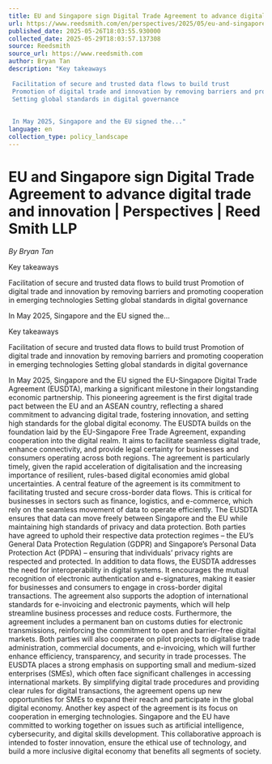 ```yaml
---
title: EU and Singapore sign Digital Trade Agreement to advance digital trade and innovation | Perspectives | Reed Smith LLP
url: https://www.reedsmith.com/en/perspectives/2025/05/eu-and-singapore-sign-digital-trade-agreement
published_date: 2025-05-26T18:03:55.930000
collected_date: 2025-05-29T18:03:57.137308
source: Reedsmith
source_url: https://www.reedsmith.com
author: Bryan Tan
description: "Key takeaways 
 
 Facilitation of secure and trusted data flows to build trust 
 Promotion of digital trade and innovation by removing barriers and promoting cooperation in emerging technologies 
 Setting global standards in digital governance 
 
 
 In May 2025, Singapore and the EU signed the..."
language: en
collection_type: policy_landscape
---
```


# EU and Singapore sign Digital Trade Agreement to advance digital trade and innovation | Perspectives | Reed Smith LLP

*By Bryan Tan*

Key takeaways 
 
 Facilitation of secure and trusted data flows to build trust 
 Promotion of digital trade and innovation by removing barriers and promoting cooperation in emerging technologies 
 Setting global standards in digital governance 
 
 
 In May 2025, Singapore and the EU signed the...

Key takeaways 
 
 Facilitation of secure and trusted data flows to build trust 
 Promotion of digital trade and innovation by removing barriers and promoting cooperation in emerging technologies 
 Setting global standards in digital governance

In May 2025, Singapore and the EU signed the EU-Singapore Digital Trade Agreement (EUSDTA), marking a significant milestone in their longstanding economic partnership. This pioneering agreement is the first digital trade pact between the EU and an ASEAN country, reflecting a shared commitment to advancing digital trade, fostering innovation, and setting high standards for the global digital economy. The EUSDTA builds on the foundation laid by the EU-Singapore Free Trade Agreement, expanding cooperation into the digital realm. It aims to facilitate seamless digital trade, enhance connectivity, and provide legal certainty for businesses and consumers operating across both regions. The agreement is particularly timely, given the rapid acceleration of digitalisation and the increasing importance of resilient, rules-based digital economies amid global uncertainties. 
 A central feature of the agreement is its commitment to facilitating trusted and secure cross-border data flows. This is critical for businesses in sectors such as finance, logistics, and e-commerce, which rely on the seamless movement of data to operate efficiently. The EUSDTA ensures that data can move freely between Singapore and the EU while maintaining high standards of privacy and data protection. Both parties have agreed to uphold their respective data protection regimes – the EU’s General Data Protection Regulation (GDPR) and Singapore’s Personal Data Protection Act (PDPA) – ensuring that individuals’ privacy rights are respected and protected. 
 In addition to data flows, the EUSDTA addresses the need for interoperability in digital systems. It encourages the mutual recognition of electronic authentication and e-signatures, making it easier for businesses and consumers to engage in cross-border digital transactions. The agreement also supports the adoption of international standards for e-invoicing and electronic payments, which will help streamline business processes and reduce costs. 
 Furthermore, the agreement includes a permanent ban on customs duties for electronic transmissions, reinforcing the commitment to open and barrier-free digital markets. Both parties will also cooperate on pilot projects to digitalise trade administration, commercial documents, and e-invoicing, which will further enhance efficiency, transparency, and security in trade processes. The EUSDTA places a strong emphasis on supporting small and medium-sized enterprises (SMEs), which often face significant challenges in accessing international markets. By simplifying digital trade procedures and providing clear rules for digital transactions, the agreement opens up new opportunities for SMEs to expand their reach and participate in the global digital economy. 
 Another key aspect of the agreement is its focus on cooperation in emerging technologies. Singapore and the EU have committed to working together on issues such as artificial intelligence, cybersecurity, and digital skills development. This collaborative approach is intended to foster innovation, ensure the ethical use of technology, and build a more inclusive digital economy that benefits all segments of society.